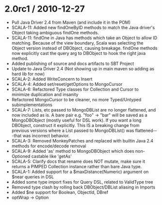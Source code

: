2\.0rc1 / 2010-12-27 
==================

  + Pull Java Driver 2.4 from Maven (and include it in the POM)
  + SCALA-11: Added new findOneByID methods to match the Java driver's Object taking ambiguous findOne methods.
  + SCALA-11: findOne in Java has methods which take an Object to allow ID matching.  Because of the view boundary, Scala was selecting the Object version instead of DBObject, causing breakage. findOne methods now explicitly cast the query arg to DBObject to hook the right java method.
  + Added publishing of source and docs artifacts to SBT Project
  + Update to Java Driver 2.4 (Not showing up in main maven so adding as hard lib for now)
  + SCALA-2: Added WriteConcern to Insert 
  + SCALA-4: Added set/reset/getOptions to MongoCursor
  + SCALA-6: Refactored Type classes  for Collection and Cursor to minimize duplication and insanity
  + Refactored MongoCursor to be cleaner, no more Typed/Untyped subimplementations
  + SCALA-7: Lists, etc passed to MongoDBList are no longer flattened, and now included as is.  A bare pair e.g. "foo" -> "bar" will be saved as a MongoDBObject (mostly useful for DSL work).  If you want a long DBObject, construct it explicitly. This IS a breaking change from previous versions where a List passed to MongoDBList() was flattened---that was incorrect behavior.
  + SCALA-3: Removed MonkeyPatches and replaced with builtin Java 2.4 methods for encode/decode removal
  + SCALA-9: Added 'as' method to MongoDBObject which does non-Optioned castable like 'getAs'
  + SCALA-5: Clarify docs that rename does NOT mutate, make sure it returns a PIMPED Collection instance rather than bare Java type.
  + SCALA-1: Added support for a $maxDistance(Numeric) argument on $near queries in DSL 
  + Added some type import fixes for Query DSL, related to ValidType tree
  + Removed type clash by rolling back DBObject/DBList aliasing in Imports
  + Added $ne support for Boolean, ObjectId, DBref
  + optWrap -> Option
